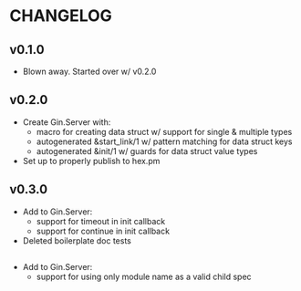 # CHANGELOG

## v0.1.0

- Blown away.  Started over w/ v0.2.0

## v0.2.0

- Create Gin.Server with:
  - macro for creating data struct w/ support for single & multiple types
  - autogenerated &start_link/1 w/ pattern matching for data struct keys
  - autogenerated &init/1 w/ guards for data struct value types
- Set up to properly publish to hex.pm

## v0.3.0

- Add to Gin.Server:
  - support for timeout in init callback
  - support for continue in init callback
- Deleted boilerplate doc tests

## <next version>

- Add to Gin.Server:
  - support for using only module name as a valid child spec
